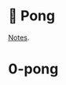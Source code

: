 # 🏓 Pong

[Notes](https://vikramsinghmtl.github.io/JAC-CS-Game-Programming/guides/0-pong/).
# 0-pong
